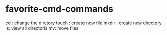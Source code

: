# favorite-cmd-commands

cd <directoryname>: change the dirctory 
touch <filename>: create new file
mkdir <directoryname>: create new directory
ls: view all directoris
mv: move files